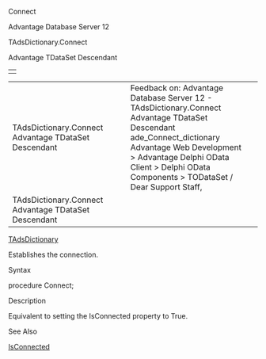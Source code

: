 Connect




Advantage Database Server 12  

TAdsDictionary.Connect

Advantage TDataSet Descendant

|  |
| --- |
|  |

|  |  |  |  |  |
| --- | --- | --- | --- | --- |
| TAdsDictionary.Connect  Advantage TDataSet Descendant |  |  | Feedback on: Advantage Database Server 12 - TAdsDictionary.Connect Advantage TDataSet Descendant ade\_Connect\_dictionary Advantage Web Development > Advantage Delphi OData Client > Delphi OData Components > TODataSet / Dear Support Staff, |  |
| TAdsDictionary.Connect  Advantage TDataSet Descendant |  |  |  |  |

[TAdsDictionary](ade_tadsdictionary.htm)

Establishes the connection.

Syntax

procedure Connect;

Description

Equivalent to setting the IsConnected property to True.

See Also

[IsConnected](ade_isconnected_tadsdictionary.htm)